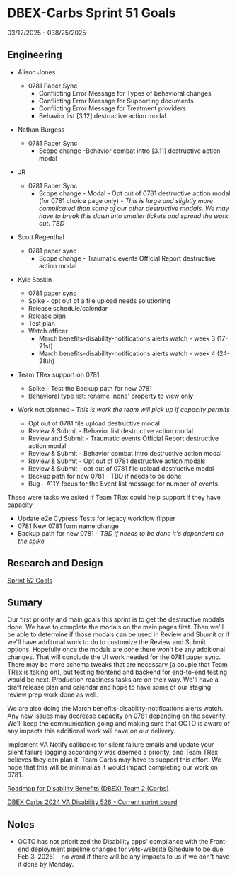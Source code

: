 # DBEX-Carbs Sprint 51 Goals	
03/12/2025 - 038/25/2025

## Engineering
  - Alison Jones
    - 0781 Paper Sync
      - Conflicting Error Message for Types of behavioral changes	
      - Conflicting Error Message for Supporting documents	
      - Conflicting Error Message for Treatment providers	
      - Behavior list [3.12] destructive action modal	
   
  - Nathan Burgess
    - 0781 Paper Sync
      - Scope change -Behavior combat intro [3.11] destructive action modal
   
  - JR
    - 0781 Paper Sync
      - Scope change - Modal - Opt out of 0781 destructive action modal (for 0781 choice page only) - _This is large and slightly more complicated than some of our other destructive modals. We may have to break this down into smaller tickets and spread the work out. TBD_

         
 - Scott Regenthal
    - 0781 paper sync
      - Scope change - Traumatic events Official Report destructive action modal


- Kyle Soskin
    - 0781 paper sync
     - Spike - opt out of a file upload needs solutioning
     - Release schedule/calendar
     - Release plan
     - Test plan	
   - Watch officer
     - March benefits-disability-notifications alerts watch - week 3 (17-21st)
     - March benefits-disability-notifications alerts watch - week 4 (24-28th)	

- Team TRex support on 0781 
  - Spike - Test the Backup path for new 0781
  - Behavioral type list: rename 'none' property to view only

- Work not planned - _This is work the team will pick up if capacity permits_
  - Opt out of 0781 file upload destructive modal	
  - Review & Submit - Behavior list destructive action modal	
  - Review and Submit - Traumatic events Official Report destructive action modal	
  - Review & Submit - Behavior combat intro destructive action modal	
  - Review & Submit - Opt out of 0781 destructive action modals
  - Review & Submit -  opt out of 0781 file upload destructive modal	
  - Backup path for new 0781 - TBD if needs to be done	
  - Bug - A11Y focus for the Event list message for number of events	

These were tasks we asked if Team TRex could help support if they have capacity
  - Update e2e Cypress Tests for legacy workflow flipper	
  - 0781 New 0781 form name change
  - Backup path for new 0781 - _TBD if needs to be done it's dependent on the spike_


## Research and Design
[Sprint 52 Goals](https://dsva.slack.com/docs/T03FECE8V/F07N6EH4EUE)


## Sumary
Our first priority and main goals this sprint is to get the destructive modals done. We have to complete the modals on the main pages first. Then we'll be able to determine if those modals can be used in Review and Sbumit or if we'll have additonal work to do to customize the Review and Submit options. 
Hopefully once the modals are done there won't be any additional changes. That will conclude the UI work needed for the 0781 paper sync. There may be more schema tweaks that are necessary (a couple that Team TRex is taking on), but testing frontend and backend for end-to-end testing would be next. 
Production readiness tasks are on their way. We'll have a draft release plan and calendar and hope to have some of our staging review prep work done as well. 

We are also doing the March benefits-disability-notifications alerts watch. Any new issues may decrease capacity on 0781 depending on the severity. We'll keep the communication going and making sure that OCTO is aware of any impacts this additional work will have on our delivery.

Implement VA Notify callbacks for silent failure emails and update your silent failure logging accordingly was deemed a priority, and Team TRex believes they can plan it. Team Carbs may have to support this effort. We hope that this will be minimal as it would impact completing our work on 0781.

[Roadmap for Disability Benefits (DBEX) Team 2 (Carbs)](https://app.mural.co/t/departmentofveteransaffairs9999/m/departmentofveteransaffairs9999/1717458460532/5a74ece0ca694a9e6c85b3a1130a8c7b8dabf123?wid=0-1728398176278)

[DBEX Carbs 2024 VA Disability 526 - Current sprint board](https://github.com/orgs/department-of-veterans-affairs/projects/1263/views/9)

## Notes
- OCTO has not prioritized the Disability apps' compliance with the Front-end deployment pipeline changes for vets-website (Shedule to be due Feb 3, 2025) - no word if there will be any impacts to us if we don't have it done by Monday.
  
